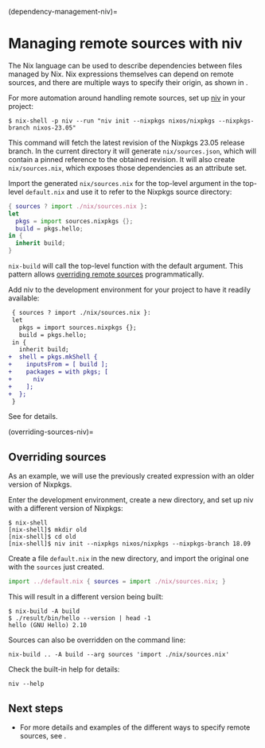 (dependency-management-niv)=
# Managing remote sources with niv

The Nix language can be used to describe dependencies between files managed by Nix.
Nix expressions themselves can depend on remote sources, and there are multiple ways to specify their origin, as shown in [](pinning-nixpkgs).

For more automation around handling remote sources, set up [niv](https://github.com/nmattia/niv/) in your project:

```shell-session
$ nix-shell -p niv --run "niv init --nixpkgs nixos/nixpkgs --nixpkgs-branch nixos-23.05"
```

This command will fetch the latest revision of the Nixpkgs 23.05 release branch.
In the current directory it will generate `nix/sources.json`, which will contain a pinned reference to the obtained revision.
It will also create `nix/sources.nix`, which exposes those dependencies as an attribute set.

Import the generated `nix/sources.nix` for the top-level argument in the top-level `default.nix` and use it to refer to the Nixpkgs source directory:

```nix
{ sources ? import ./nix/sources.nix }:
let
  pkgs = import sources.nixpkgs {};
  build = pkgs.hello;
in {
  inherit build;
}
```

`nix-build` will call the top-level function with the default argument.
This pattern allows [overriding remote sources](overriding-sources-niv) programmatically.

Add niv to the development environment for your project to have it readily available:

```diff
 { sources ? import ./nix/sources.nix }:
 let
   pkgs = import sources.nixpkgs {};
   build = pkgs.hello;
 in {
   inherit build;
+  shell = pkgs.mkShell {
+    inputsFrom = [ build ];
+    packages = with pkgs; [
+      niv
+    ];
+  };
 }
```

See [](./sharing-dependencies) for details.

(overriding-sources-niv)=
## Overriding sources

As an example, we will use the previously created expression with an older version of Nixpkgs.

Enter the development environment, create a new directory, and set up niv with a different version of Nixpkgs:

```shell-session
$ nix-shell
[nix-shell]$ mkdir old
[nix-shell]$ cd old
[nix-shell]$ niv init --nixpkgs nixos/nixpkgs --nixpkgs-branch 18.09
```

Create a file `default.nix` in the new directory, and import the original one with the `sources` just created.

```nix
import ../default.nix { sources = import ./nix/sources.nix; }
```

This will result in a different version being built:

```shell-session
$ nix-build -A build
$ ./result/bin/hello --version | head -1
hello (GNU Hello) 2.10
```

Sources can also be overridden on the command line:

```shell-session
nix-build .. -A build --arg sources 'import ./nix/sources.nix'
```

Check the built-in help for details:

```shell-session
niv --help
```

## Next steps

- For more details and examples of the different ways to specify remote sources, see [](pinning-nixpkgs).
